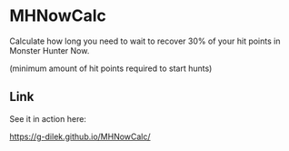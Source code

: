 # MHNowCalc
Calculate how long you need to wait to recover 30% of your hit points in Monster Hunter Now. 

(minimum amount of hit points required to start hunts) 

## Link

See it in action here:

https://g-dilek.github.io/MHNowCalc/
